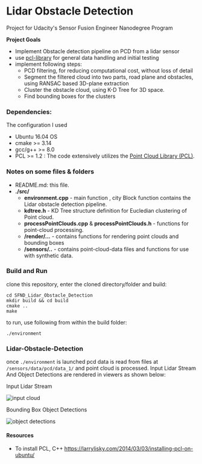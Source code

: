 # Lidar Obstacle Detection

Project for Udacity's Sensor Fusion Engineer Nanodegree Program

**Project Goals**

* Implement Obstacle detection pipeline on PCD from a lidar sensor
* use [pcl-library](http://pointclouds.org/) for general data handling and initial testing
* implement following steps:
  * PCD filtering, for reducing computational cost, without loss of detail
  * Segment the filtered cloud into two parts, road plane and obstacles, using RANSAC based 3D-plane extraction
  * Cluster the obstacle cloud, using K-D Tree for 3D space.
  * Find bounding boxes for the clusters


### Dependencies:

The configuration I used

* Ubuntu 16.04 OS
* cmake >= 3.14
* gcc/g++ >= 8.0
* PCL >= 1.2 : The code extensively utilizes the [Point Cloud Library (PCL)](http://pointclouds.org/).





### Notes on some files & folders

* README.md: this file.
* **./src/**
  * **environment.cpp** - main function , city Block function contains the Lidar obstacle detection pipeline.
  * **kdtree.h** - KD Tree structure definition for Eucledian clustering of Point cloud.
  * **processPointClouds.cpp** & **processPointClouds.h** - functions for point-cloud processing.
  * **/render/...** - contains functions for rendering point clouds and bounding boxes 
  * **/sensors/..** - contains point-cloud-data files and functions for use with synthetic data.

### Build and Run

clone this repository, enter the cloned directory/folder and build:

```
cd SFND_Lidar_Obstacle_Detection
mkdir build && cd build
cmake ..
make
```

to run, use following from within the build folder:

```
./environment
```


### Lidar-Obstacle-Detection

once `./environment` is launched pcd data is read from files at `/sensors/data/pcd/data_1/` and  point cloud is processed. Input Lidar Stream And Object Detections are rendered in viewers as shown below:

Input Lidar Stream

![input cloud](https://user-images.githubusercontent.com/56697957/99141689-2382a080-264e-11eb-8e21-bcf471af9568.gif)


Bounding Box Object Detections

![object detections](https://user-images.githubusercontent.com/56697957/99141697-31d0bc80-264e-11eb-906a-4e9a854147e1.gif)




#### Resources

* To install PCL, C++ https://larrylisky.com/2014/03/03/installing-pcl-on-ubuntu/
